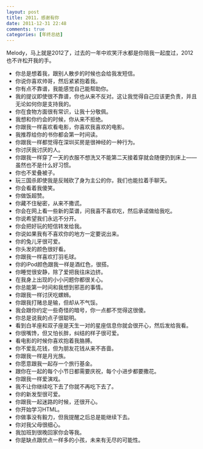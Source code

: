 ```yaml
---
layout: post
title: 2011，感谢有你
date: 2011-12-31 22:48
comments: true
categories: [年终总结]
---
```

Melody，马上就是2012了，过去的一年中欢笑汗水都是你陪我一起度过，2012也不许松开我的手。
<a href="http://yuguo.us/files/2011/12/2011melody.jpg"><img class="aligncenter size-full wp-image-1098" title="2011melody" src="http://yuguo.us/files/2011/12/2011melody.jpg" alt=""   /></a>

* 你总是想着我，跟别人散步的时候也会给我发短信。
* 你说你喜欢帅哥，然后紧紧抱着我。
* 你有点不靠谱，我能感觉自己能帮助你。
* 我的提议即使很不靠谱，你也从来不反对。这让我觉得自己应该更负责，并且无论如何你是支持我的。
* 你在食物方面很有常识，让我十分敬佩。
* 我想和你约会的时候，你从来不拒绝。
* 你跟我一样喜欢看电影，你喜欢我喜欢的电影。
* 我推荐给你的书你都会第一时间读。
* 你跟我一样都觉得在深圳买房是很神经的一种行为。
* 你讨厌我讨厌的人。
* 你跟我一样穿了一天的衣服不想洗又不能第二天接着穿就会随便扔到床上——虽然也不是什么好习惯。
* 你也不爱叠被子。
* 玩三国杀即使我是反贼砍了身为主公的你，我们也能拉着手聊天。
* 你会看着我傻笑。
* 你做饭超赞。
* 你藏不住秘密，从来不撒谎。
* 你会在网上看一些新的菜谱，问我喜不喜欢吃，然后承诺做给我吃。
* 你说希望我们永远不分开。
* 你会把好玩的短信转发给我。
* 你说如果我有不喜欢你的地方一定要说出来。
* 你的兔儿牙很可爱。
* 你头发的颜色很好看。
* 你跟我一样喜欢打羽毛球。
* 你的iPod颜色跟我一样是酒红色，很搭。
* 你睡觉很安静，除了爱把我往床边挤。
* 在我身上出现的小小问题你都很关心。
* 你总能第一时间和我想到邪恶的事情。
* 你跟我一样讨厌吃螺蛳。
* 你跟我打赌总是输，但却从不气馁。
* 我会跟你约定一些奇怪的暗号，你一点都不觉得这很傻。
* 你总是说我的点子很聪明。
* 看到白羊座和双子座是天生一对的星座信息你就会很开心，然后发给我看。
* 你很嘴馋，但又怕长胖，纠结的样子很可爱。
* 看电影的时候你喜欢抱着我胳膊。
* 你不爱乱花钱，但为朋友花钱从来不吝啬。
* 你跟我一样是月光族。
* 你愿意跟我一起存一个旅行基金。
* 跟你在一起的每个小节日都需要庆祝，每个小进步都要撒花。
* 你跟我一样爱演戏。
* 我不让你继续吃下去了你就不再吃下去了。
* 你的新发型很可爱。
* 你跟我一起迷路的时候，还很开心。
* 你开始学习HTML。
* 你做事没有毅力，但我提醒之后总是能继续下去。
* 你对我父母很细心。
* 我加班到很晚回家你会等我。
* 你是缺点跟优点一样多的小孩，未来有无尽的可能性。

